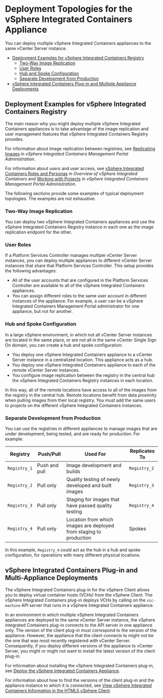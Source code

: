 # Deployment Topologies for the vSphere Integrated Containers Appliance #

You can deploy multiple vSphere Integrated Containers appliances to the same vCenter Server instance. 

- [Deployment Examples for vSphere Integrated Containers Registry](#examples)
  - [Two-Way Image Replication](#replication) 
  - [User Roles](#roles)
  - [Hub and Spoke Configuration](#hub)
  - [Separate Development from Production](#dev-prod)
- [vSphere Integrated Containers Plug-in and Multiple Appliance Deployments](#client) 

## Deployment Examples for vSphere Integrated Containers Registry <a id="examples"></a>

The main reason why you might deploy multiple vSphere Integrated Containers appliances is to take advantage of the image replication and user management features that vSphere Integrated Containers Registry provides.

For information about image replication between registries, see [Replicating Images](../vic_cloud_admin/replicating_images.md) in *vSphere Integrated Containers Management Portal Administration*.

For information about users and user access, see [vSphere Integrated Containers Roles and Personas](../vic_overview/roles_and_personas.md)  in *Overview of vSphere Integrated Containers* and [Working with Projects](../vic_cloud_admin/working_with_projects.md) in *vSphere Integrated Containers Management Portal Administration*.

The following sections provide some examples of typical deployment topologies. The examples are not exhaustive. 

### Two-Way Image Replication <a id="replication"></a>

You can deploy two vSphere Integrated Containers appliances and use the vSphere Integrated Containers Registry instance in each one as the image replication endpoint for the other. 

### User Roles <a id="roles"></a>

If a Platform Services Controller manages multiple vCenter Server instances, you can deploy multiple appliances to different vCenter Server instances that share that Platform Services Controller. This setup provides the following advantages:

- All of the user accounts that are configured in the Platform Services Controller are available to all of the vSphere Integrated Containers appliances. 
- You can assign different roles to the same user account in different instances of the appliance. For example, a user can be a vSphere Integrated Containers Management Portal administrator for one appliance, but not for another.

### Hub and Spoke Configuration <a id="hub"></a>

In a large vSphere environment, in which not all vCenter Server instances are located in the same place, or are not all in the same vCenter Single Sign On domain, you can create a hub and spoke configuration: 

- You deploy one vSphere Integrated Containers appliance to a vCenter Server instance in a centralized location. This appliance acts as a hub. 
- You deploy one vSphere Integrated Containers appliance to each of the remote vCenter Server instances.
- You configure image replication between the registry in the central hub the vSphere Integrated Containers Registry instances in each location.

In this way, all of the remote locations have access to all of the images from the registry in the central hub. Remote locations benefit from data proximity when pulling images from their local registry. You must add the same users to projects on the different vSphere Integrated Containers instances.

### Separate Development from Production <a id="dev-prod"></a>

You can use the registries in different appliances to manage images that are under development, being tested, and are ready for production. For example:

|**Registry**|**Push/Pull**|**Used For**|**Replicates To**|
|---|---|---|---|
|`Registry_1`|Push and pull|Image development and builds|`Registry_2`|
|`Registry_2`|Pull only|Quality testing of newly developed and built images|`Registry_3`|
|`Registry_3`|Pull only|Staging for images that have passed quality testing|`Registry_4`|
|`Registry_4`|Pull only|Location from which images are deployed from staging to production|Spokes|

In this example, `Registry_4` could act as the hub in a hub and spoke configuration, for operations with many different physical locations.

## vSphere Integrated Containers Plug-in and Multi-Appliance Deployments <a id="client"></a>

The vSphere Integrated Containers plug-in for the vSphere Client allows you to deploy virtual container hosts (VCHs) from the vSphere Client. The vSphere Integrated Containers plug-in deploys VCHs by calling on the `vic-machine` API server that runs in a vSphere Integrated Containers appliance.

In an environment in which multiple vSphere Integrated Containers appliances are deployed to the same vCenter Server instance, the vSphere Integrated Containers plug-in connects to the API server in one appliance only. The version of the client plug-in must correspond to the version of the appliance. However, the appliance that the client connects to might not be the one that was most recently registered with vCenter Server. Consequently, if you deploy different versions of the appliance to vCenter Server, you might or might not want to install the latest version of the client plug-in.

For information about installing the vSphere Integrated Containers plug-in, see [Deploy the vSphere Integrated Containers Appliance](../vic_vsphere_admin/deploy_vic_appliance.md).

For information about how to find the versions of the client plug-in and the appliance instance to which it is connected, see [View vSphere Integrated Containers Information in the HTML5 vSphere Client](../vic_vsphere_admin/access_h5_ui.md).